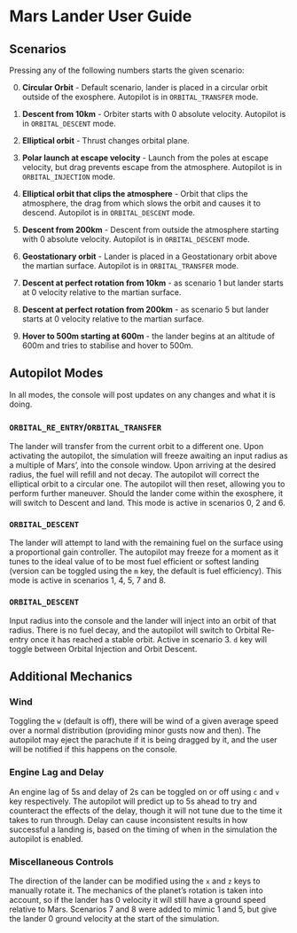 # Mars Lander User Guide

## Scenarios
Pressing any of the following numbers starts the given scenario:

0. **Circular Orbit** - Default scenario, lander is placed in a circular orbit outside of the exosphere. Autopilot is in `ORBITAL_TRANSFER` mode.

1. **Descent from 10km** - Orbiter starts with 0 absolute velocity. Autopilot is in `ORBITAL_DESCENT` mode.

2. **Elliptical orbit** - Thrust changes orbital plane.

3. **Polar launch at escape velocity** - Launch from the poles at escape velocity, but drag prevents escape from the atmosphere. Autopilot is in `ORBITAL_INJECTION` mode.

4. **Elliptical orbit that clips the atmosphere** - Orbit that clips the atmosphere, the drag from which slows the orbit and causes it to descend. Autopilot is in `ORBITAL_DESCENT` mode.

5. **Descent from 200km** - Descent from outside the atmosphere starting with 0 absolute velocity. Autopilot is in `ORBITAL_DESCENT` mode.

6. **Geostationary orbit** - Lander is placed in a Geostationary orbit above the martian surface. Autopilot is in `ORBITAL_TRANSFER` mode.

7. **Descent at perfect rotation from 10km** - as scenario 1 but lander starts at 0 velocity relative to the martian surface.

8. **Descent at perfect rotation from 200km** - as scenario 5 but lander starts at 0 velocity relative to the martian surface.

9. **Hover to 500m starting at 600m** - the lander begins at an altitude of 600m and tries to stabilise and hover to 500m.

## Autopilot Modes

In all modes, the console will post updates on any changes and what it is doing.

### `ORBITAL_RE_ENTRY`/`ORBITAL_TRANSFER`
The lander will transfer from the current orbit to a different one. Upon activating the autopilot, the simulation will freeze awaiting an input radius as a multiple of Mars’, into the console window. Upon arriving at the desired radius, the fuel will refill and not decay. The autopilot will correct the elliptical orbit to a circular one. The autopilot will then reset, allowing you to perform further maneuver. Should the lander come within the exosphere, it will switch to Descent and land. This mode is active in scenarios 0, 2 and 6.

### `ORBITAL_DESCENT`
The lander will attempt to land with the remaining fuel on the surface using a proportional gain controller. The autopilot may freeze for a moment as it tunes to the ideal value of  to be most fuel efficient or softest landing (version can be toggled using the `m` key, the default is fuel efficiency). This mode is active in scenarios 1, 4, 5, 7 and 8.

### `ORBITAL_DESCENT`
Input radius into the console and the lander will inject into an orbit of that radius. There is no fuel decay, and the autopilot will switch to Orbital Re-entry once it has reached a stable orbit. Active in scenario 3. `d` key will toggle between Orbital Injection and Orbit Descent.


## Additional Mechanics

### Wind
Toggling the `w` (default is off), there will be wind of a given average speed over a normal distribution (providing minor gusts now and then). The autopilot may eject the parachute if it is being dragged by it, and the user will be notified if this happens on the console.

### Engine Lag and Delay
An engine lag of 5s and delay of 2s can be toggled on or off using `c` and `v` key respectively. The autopilot will predict up to 5s ahead to try and counteract the effects of the delay, though it will not tune due to the time it takes to run through. Delay can cause inconsistent results in how successful a landing is, based on the timing of when in the simulation the autopilot is enabled.

### Miscellaneous Controls
The direction of the lander can be modified using the `x` and `z` keys to manually rotate it. The mechanics of the planet’s rotation is taken into account, so if the lander has 0 velocity it will still have a ground speed relative to Mars. Scenarios 7 and 8 were added to mimic 1 and 5, but give the lander 0 ground velocity at the start of the simulation.
